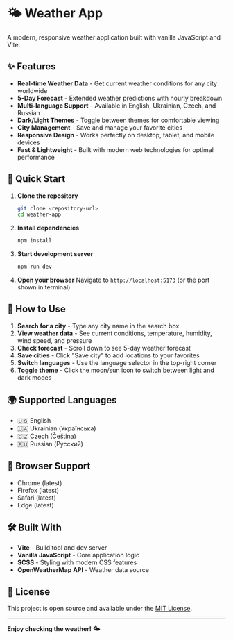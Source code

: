 # 🌤️ Weather App

A modern, responsive weather application built with vanilla JavaScript and Vite.

## ✨ Features

- **Real-time Weather Data** - Get current weather conditions for any city worldwide
- **5-Day Forecast** - Extended weather predictions with hourly breakdown
- **Multi-language Support** - Available in English, Ukrainian, Czech, and Russian
- **Dark/Light Themes** - Toggle between themes for comfortable viewing
- **City Management** - Save and manage your favorite cities
- **Responsive Design** - Works perfectly on desktop, tablet, and mobile devices
- **Fast & Lightweight** - Built with modern web technologies for optimal performance

## 🚀 Quick Start

1. **Clone the repository**

   ```bash
   git clone <repository-url>
   cd weather-app
   ```

2. **Install dependencies**

   ```bash
   npm install
   ```

3. **Start development server**

   ```bash
   npm run dev
   ```

4. **Open your browser**
   Navigate to `http://localhost:5173` (or the port shown in terminal)

## 🎯 How to Use

1. **Search for a city** - Type any city name in the search box
2. **View weather data** - See current conditions, temperature, humidity, wind speed, and pressure
3. **Check forecast** - Scroll down to see 5-day weather forecast
4. **Save cities** - Click "Save city" to add locations to your favorites
5. **Switch languages** - Use the language selector in the top-right corner
6. **Toggle theme** - Click the moon/sun icon to switch between light and dark modes

## 🌍 Supported Languages

- 🇺🇸 English
- 🇺🇦 Ukrainian (Українська)
- 🇨🇿 Czech (Čeština)
- 🇷🇺 Russian (Русский)

## 📱 Browser Support

- Chrome (latest)
- Firefox (latest)
- Safari (latest)
- Edge (latest)

## 🛠️ Built With

- **Vite** - Build tool and dev server
- **Vanilla JavaScript** - Core application logic
- **SCSS** - Styling with modern CSS features
- **OpenWeatherMap API** - Weather data source

## 📄 License

This project is open source and available under the [MIT License](LICENSE).

---

**Enjoy checking the weather! 🌤️**

